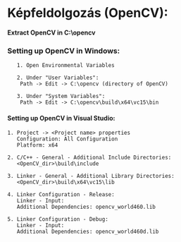 # Képfeldolgozás (OpenCV):

   **Extract OpenCV in C:\opencv**

   ### Setting up OpenCV in Windows:
    
       1. Open Environmental Variables
    
       2. Under "User Variables":
        Path -> Edit -> C:\opencv (directory of OpenCV)

       3. Under "System Variables":
        Path -> Edit -> C:\opencv\build\x64\vc15\bin


   #### Setting up OpenCV in Visual Studio: 

    1. Project -> <Project name> properties
       Configuration: All Configuration
       Platform: x64

    2. C/C++ - General - Additional Include Directories:
       <OpenCV_dir>\build\include

    3. Linker - General - Additional Library Directories:
       <OpenCV_dir>\build\x64\vc15\lib

    4. Linker Configuration - Release:
       Linker - Input:
       Additional Dependencies: opencv_world460.lib

    5. Linker Configuration - Debug:
       Linker - Input:
       Additional Dependencies: opencv_world460d.lib
